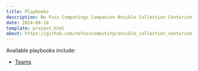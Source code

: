 ```yaml
---
title: Playbooks
description: No Fuss Computings Companion Ansible Collection Centurion Playbooks.
date: 2024-08-18
template: project.html
about: https://github.com/nofusscomputing/ansible_collection_centurion
---
```


Available playbooks include:

- [Teams](./teams.md)
